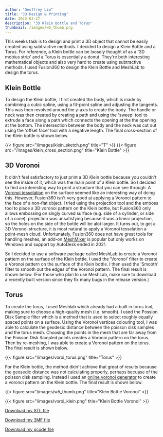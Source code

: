 ```yaml
---
author: "Geoffrey Liu"
title: "3D Design & Printing"
date: 2023-02-27
description: "3D Klein Bottle and Torus"
thumbnail: /images/w5_thumb.png
---
```


This weeks task is to design and print a 3D object that cannot be easily created using subtractive methods. I decided to design a Klein Bottle and a Torus. For reference, a Klein bottle can be loosely thought of as a '3D mobius strip' and a Torus is essentially a donut. They're both interesting mathematical objects and also very hard to create using subtractive methods. I used Fusion360 to design the Klein Bottle and MeshLab to design the torus.

## Klein Bottle

To design the Klein bottle, I first created the body, which is made by combining a cubic spline, using a fit-point spline and adjusting the tangents. This was then revolved around the y-axis to create the body. The handle or neck was then created by creating a path and using the 'sweep' tool to extrude a face along a path which connects the opening at the the opening at the bottom. The intersection between the body and the neck was cut out using the 'offset face' tool with a negative length. The final cross-section of the Klein bottle is shown below.

{{< figure src="/images/klein_sketch.png" title="T" >}}
{{< figure src="/images/klein_cross_section.png" title="Klein Bottle" >}}

## 3D Voronoi

It didn't feel satisfactory to just print a 3D Klein bottle because you couldn't see the inside of it, which was the main point of a Klein bottle. So I decided to find an interesting way to print a structure that you can see through. A [Voronoi tesselation](https://en.wikipedia.org/wiki/Voronoi_diagram) on the surface seemed like an interesting way of doing this. However, Fusion360 isn't very good at applying a Voronoi pattern to the face of a non-flat object. I tried using the projection tool and the emboss tool to place a 3D voronoi pattern on the Klein bottle, but Fusion360 only allows embossing on singly curved surface (e.g. side of a cylinder, or side of a cone). projection was unsatisfying because it was a linear projection, so the holes on the side of the bottle will be alot larger. It turns out, to get a 3D Voronoi structure, it is most natural to apply a Voronoi tesselation a point-mesh cloud. Unfortunately, Fusion360 does not have great tools for handling meshes, an add-on [MeshMixer](https://meshmixer.com) is popular but only works on Windows and support by AutoDesk ended in 2021.

So I decided to use a software package called MeshLab to create a Voronoi pattern on the surface of the Klein bottle. I used the 'Voronoi' filter to create a Voronoi pattern on the surface of the Klein bottle. I then used the 'Smooth' filter to smooth out the edges of the Voronoi pattern. The final result is shown below. (For those who plan to use MeshLab, make sure to download a recently built version since they fix many bugs in the release version.)

## Torus

To create the torus, I used Meshlab which already had a built in torus tool, making sure to choose a high-quality mesh (i.e. smooth). I used the Possion Disk Sample filter which is a method that is used to select roughly equally spaced points on a surface. Using the Voronoi vertices colouring tool, I was able to calculate the geodesic distance between the poisson disk samples and the torus mesh. Choosing the points in the mesh that are far away from the Poisson Disk Sampled points creates a Voronoi pattern on the torus. Then by re-meshing, I was able to create a Voronoi pattern on the torus. The final result is shown below.

{{< figure src="/images/voroi_torus.png" title="Torus" >}}

For the Klein bottle, the method didn't achieve that great of results because the geosedic distance was not calculating properly, perhaps becuase of the poisson disk sampling. Instead I used an [online voronoi generator](voronator.com) to create a voronoi pattern on the Klein bottle. The final result is shown below.

{{< figure src="/images/w5_thumb.png" title="Klein Bottle Voronoi" >}}

{{< figure src="/images/voroi_klein.png" title="Klein Bottle Voronoi" >}}

<a href='/files/Klein_Bottle_v4_voro.stl'>Download my STL file </a>

<a href='/files/Klein_Bottle_v4_voro_simplified.3mf'> Download my 3MF file </a>

<a href='/files/Klein_Bottle_v4_voro_simplified_0.2mm_PLA_MK3S_3h52m.gcode'> Download my gcode file</a>